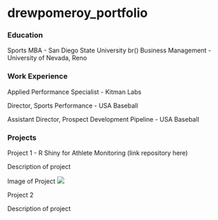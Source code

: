 # drewpomeroy_portfolio

### Education
Sports MBA - San Diego State University
br()
Business Management - University of Nevada, Reno

### Work Experience
Applied Performance Specialist - Kitman Labs

Director, Sports Performance - USA Baseball

Assistant Director, Prospect Development Pipeline - USA Baseball

### Projects
Project 1 - R Shiny for Athlete Monitoring (link repository here)

Description of project

Image of Project
![](images/...)


Project 2

Description of project
